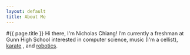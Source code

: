 ```yaml
---
layout: default
title: About Me
---
```


#{{ page.title }}
Hi there, I'm Nicholas Chiang!
I’m currently a freshman at Gunn High School interested in computer science, music (I'm a cellist), [karate](https://svkarate.com) , and [robotics](https://gunnrobotics.com).
